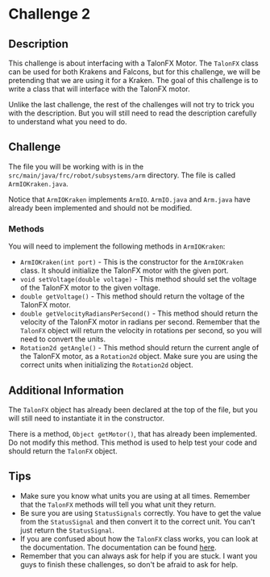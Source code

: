 # Challenge 2

## Description
This challenge is about interfacing with a TalonFX Motor. The `TalonFX` class can be used for both Krakens and Falcons, but for this challenge, we will be pretending that we are using it for a Kraken. The goal of this challenge is to write a class that will interface with the TalonFX motor.

Unlike the last challenge, the rest of the challenges will not try to trick you with the description. But you will still need to read the description carefully to understand what you need to do.

## Challenge
The file you will be working with is in the `src/main/java/frc/robot/subsystems/arm` directory. The file is called `ArmIOKraken.java`.

Notice that `ArmIOKraken` implements `ArmIO`. `ArmIO.java` and `Arm.java` have already been implemented and should not be modified.

### Methods
You will need to implement the following methods in `ArmIOKraken`:
- `ArmIOKraken(int port)` - This is the constructor for the `ArmIOKraken` class. It should initialize the TalonFX motor with the given port.
- `void setVoltage(double voltage)` - This method should set the voltage of the TalonFX motor to the given voltage.
- `double getVoltage()` - This method should return the voltage of the TalonFX motor.
- `double getVelocityRadiansPerSecond()` - This method should return the velocity of the TalonFX motor in radians per second. Remember that the `TalonFX` object will return the velocity in rotations per second, so you will need to convert the units.
- `Rotation2d getAngle()` - This method should return the current angle of the TalonFX motor, as a `Rotation2d` object. Make sure you are using the correct units when initializing the `Rotation2d` object.

## Additional Information
The `TalonFX` object has already been declared at the top of the file, but you will still need to instantiate it in the constructor.

There is a method, `Object getMotor()`, that has already been implemented. Do not modify this method. This method is used to help test your code and should return the `TalonFX` object.

## Tips
- Make sure you know what units you are using at all times. Remember that the `TalonFX` methods will tell you what unit they return.
- Be sure you are using `StatusSignals` correctly. You have to get the value from the `StatusSignal` and then convert it to the correct unit. You can't just return the `StatusSignal`.
- If you are confused about how the `TalonFX` class works, you can look at the documentation. The documentation can be found [here](https://api.ctr-electronics.com/phoenix6/release/java/com/ctre/phoenix6/hardware/TalonFX.html).
- Remember that you can always ask for help if you are stuck. I want you guys to finish these challenges, so don't be afraid to ask for help.
